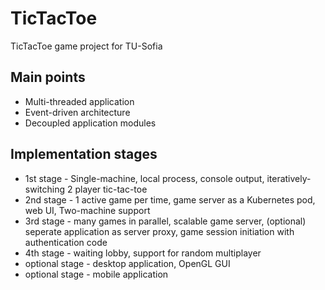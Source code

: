 # TicTacToe
TicTacToe game project for TU-Sofia

## Main points
 - Multi-threaded application
 - Event-driven architecture
 - Decoupled application modules

## Implementation stages
 - 1st stage - Single-machine, local process, console output, iteratively-switching 2 player tic-tac-toe 
 - 2nd stage - 1 active game per time, game server as a Kubernetes pod, web UI, Two-machine support
 - 3rd stage - many games in parallel, scalable game server, (optional) seperate application as server proxy, game session initiation with authentication code
 - 4th stage - waiting lobby, support for random multiplayer
 - optional stage - desktop application, OpenGL GUI
 - optional stage - mobile application 
